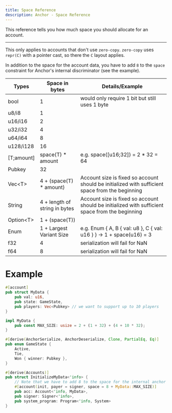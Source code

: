 ```yaml
---
title: Space Reference
description: Anchor - Space Reference
---
```


This reference tells you how much space you should allocate for an account.

---

This only applies to accounts that don't use `zero-copy`. `zero-copy` uses `repr(C)` with a pointer cast,
so there the `C` layout applies.

In addition to the space for the account data, you have to add `8` to the `space` constraint for Anchor's internal discriminator (see the example).

| Types      | Space in bytes                | Details/Example                                                                                 |
| ---------- | ----------------------------- | ----------------------------------------------------------------------------------------------- |
| bool       | 1                             | would only require 1 bit but still uses 1 byte                                                  |
| u8/i8      | 1                             |
| u16/i16    | 2                             |
| u32/i32    | 4                             |
| u64/i64    | 8                             |
| u128/i128  | 16                            |
| [T;amount] | space(T) \* amount            | e.g. space([u16;32]) = 2 \* 32 = 64                                                             |
| Pubkey     | 32                            |
| Vec\<T>    | 4 + (space(T) \* amount)      | Account size is fixed so account should be initialized with sufficient space from the beginning |
| String     | 4 + length of string in bytes | Account size is fixed so account should be initialized with sufficient space from the beginning |
| Option\<T> | 1 + (space(T))                |
| Enum       | 1 + Largest Variant Size      | e.g. Enum { A, B { val: u8 }, C { val: u16 } } -> 1 + space(u16) = 3                            |
| f32        | 4                             | serialization will fail for NaN                                                                 |
| f64        | 8                             | serialization will fail for NaN                                                                 |

# Example

```rust
#[account]
pub struct MyData {
    pub val: u16,
    pub state: GameState,
    pub players: Vec<Pubkey> // we want to support up to 10 players
}

impl MyData {
    pub const MAX_SIZE: usize = 2 + (1 + 32) + (4 + 10 * 32);
}

#[derive(AnchorSerialize, AnchorDeserialize, Clone, PartialEq, Eq)]
pub enum GameState {
    Active,
    Tie,
    Won { winner: Pubkey },
}

#[derive(Accounts)]
pub struct InitializeMyData<'info> {
    // Note that we have to add 8 to the space for the internal anchor
    #[account(init, payer = signer, space = 8 + MyData::MAX_SIZE)]
    pub acc: Account<'info, MyData>,
    pub signer: Signer<'info>,
    pub system_program: Program<'info, System>
}
```

